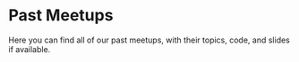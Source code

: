 # Past Meetups

Here you can find all of our past meetups, with their topics, code, and slides if available.

<m-past-meetups />